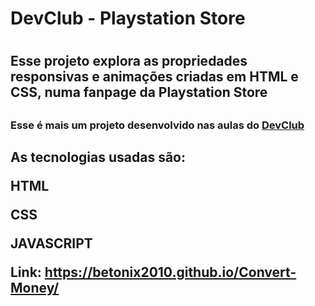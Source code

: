 <h1>DevClub - Playstation Store<h1>

<h2>Esse projeto explora as propriedades responsivas e animações criadas em HTML e CSS, numa fanpage da Playstation Store<h2>
  <h3>Esse é mais um projeto desenvolvido nas aulas do <a href="htttps://rodolfomori.com.br/devclub">DevClub</a><h2>
    

As tecnologias usadas são:

HTML

CSS

JAVASCRIPT


Link: https://betonix2010.github.io/Convert-Money/
